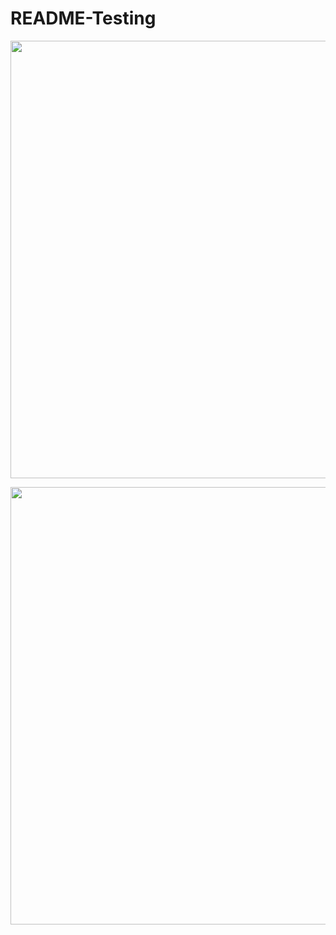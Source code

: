 # README-Testing
<p align=center>
  <img src="https://github.com/cjkowalski/README-Testing/assets/172563884/585e3ac3-159c-4aa4-bb72-edb2bea91009" width=700>
</p>

<p align=center>
  <img src="https://github.com/cjkowalski/README-Testing/assets/172563884/6be8e7b9-279b-443b-8ffd-2b4e47163306" width=700>
</p>
